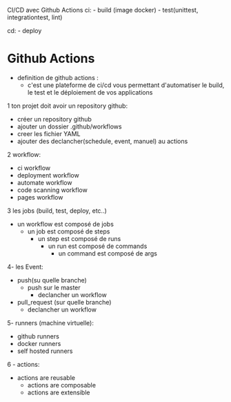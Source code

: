 CI/CD avec Github Actions
ci: 
    - build (image docker)
    - test(unittest, integrationtest, lint)

cd: 
    - deploy

# Github Actions 
  - definition de github actions : 
    - c'est une plateforme de ci/cd vous permettant d'automatiser le build, le test et le déploiement de vos applications

1 ton projet doit avoir un repository github: 
  - créer un repository github
  - ajouter un dossier .github/workflows
  - creer les fichier YAML 
  - ajouter des declancher(schedule, event, manuel) au actions

2 workflow: 
  - ci workflow 
  - deployment workflow 
  - automate workflow 
  - code scanning workflow
  - pages workflow

3 les jobs (build, test, deploy, etc..)
  - un workflow est composé de jobs
    - un job est composé de steps
      - un step est composé de runs
        - un run est composé de commands
          - un command est composé de args


4- les Event:
  - push(su quelle branche)
    - push sur le master
      - declancher un workflow 
  - pull_request (sur quelle branche)
    - declancher un workflow


5- runners (machine virtuelle):
   - github runners
   - docker runners
   - self hosted runners

6 - actions: 
   - actions are reusable
     - actions are composable
     - actions are extensible
     